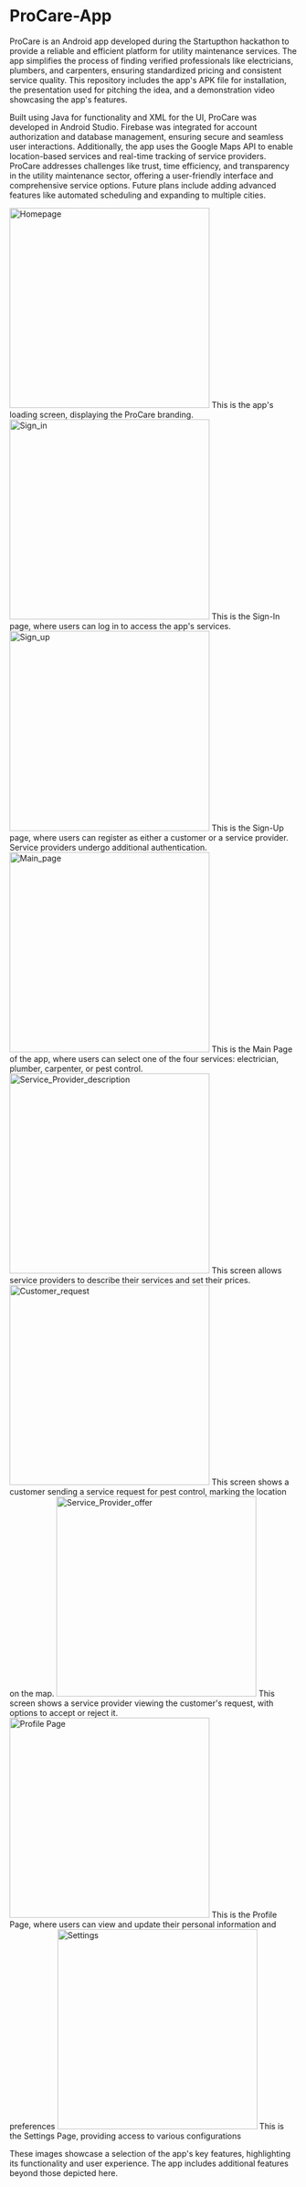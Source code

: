 # ProCare-App

ProCare is an Android app developed during the Startupthon hackathon to provide a reliable and efficient platform for utility maintenance services. The app simplifies the process of finding verified professionals like electricians, plumbers, and carpenters, ensuring standardized pricing and consistent service quality. This repository includes the app's APK file for installation, the presentation used for pitching the idea, and a demonstration video showcasing the app's features.

Built using Java for functionality and XML for the UI, ProCare was developed in Android Studio. Firebase was integrated for account authorization and database management, ensuring secure and seamless user interactions. Additionally, the app uses the Google Maps API to enable location-based services and real-time tracking of service providers. ProCare addresses challenges like trust, time efficiency, and transparency in the utility maintenance sector, offering a user-friendly interface and comprehensive service options. Future plans include adding advanced features like automated scheduling and expanding to multiple cities.

<img src="assets/homepage.png" alt="Homepage" width="350" />
This is the app's loading screen, displaying the ProCare branding.
<img src="assets/Sign_in.png" alt="Sign_in" width="350" /> 
This is the Sign-In page, where users can log in to access the app's services.
<img src="assets/Sign_up.png" alt="Sign_up" width="350" />
This is the Sign-Up page, where users can register as either a customer or a service provider. Service providers undergo additional authentication. 
<img src="assets/Main_page.png" alt="Main_page" width="350" /> 
This is the Main Page of the app, where users can select one of the four services: electrician, plumber, carpenter, or pest control.
<img src="assets/Service_Provider_description.png" alt="Service_Provider_description" width="350" /> 
This screen allows service providers to describe their services and set their prices.
<img src="assets/Customer_request.png" alt="Customer_request" width="350" /> 
This screen shows a customer sending a service request for pest control, marking the location on the map. 
<img src="assets/Service_Provider_offer.png" alt="Service_Provider_offer" width="350" /> 
This screen shows a service provider viewing the customer's request, with options to accept or reject it.
<img src="assets/Profile_Page.jpg" alt="Profile Page" width="350" /> 
This is the Profile Page, where users can view and update their personal information and preferences
<img src="assets/Settings.jpg" alt="Settings" width="350" /> 
This is the Settings Page, providing access to various configurations

These images showcase a selection of the app's key features, highlighting its functionality and user experience. The app includes additional features beyond those depicted here.
